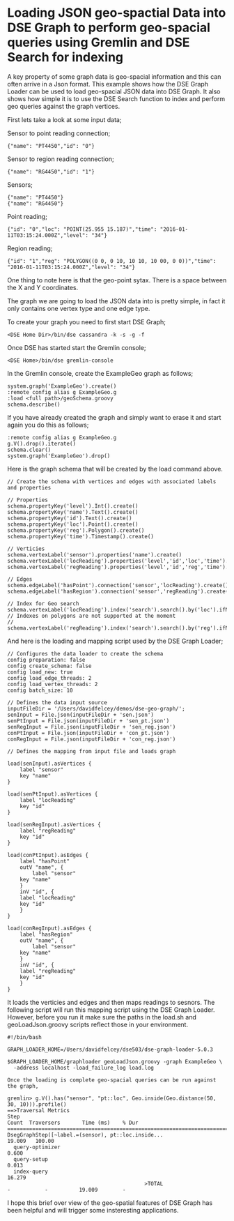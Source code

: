 # Loading JSON geo-spactial Data into DSE Graph to perform geo-spacial queries using Gremlin and DSE Search for indexing

A key property of some graph data is geo-spacial information and this can often arrive in a Json format. This example shows how the DSE Graph Loader can be used to load geo-spacial JSON data into DSE Graph. It also shows how simple it is to use the DSE Search function to index and perform geo queries against the graph vertices.

First lets take a look at some input data;

Sensor to point reading connection;
```
{"name": "PT4450","id": "0"}
```
Sensor to region reading connection;
```
{"name": "RG4450","id": "1"}
```
Sensors;
```
{"name": "PT4450"}
{"name": "RG4450"}
```
Point reading;
```
{"id": "0","loc": "POINT(25.955 15.187)","time": "2016-01-11T03:15:24.000Z","level": "34"}
```
Region reading;
```
{"id": "1","reg": "POLYGON((0 0, 0 10, 10 10, 10 00, 0 0))","time": "2016-01-11T03:15:24.000Z","level": "34"}
```
One thing to note here is that the geo-point sytax. There is a space between the X and Y coordinates.

The graph we are going to load the JSON data into is pretty simple, in fact it only contains one vertex type and one edge type.

To create your graph you need to first start DSE Graph;

```
<DSE Home Dir>/bin/dse cassandra -k -s -g -f
```

Once DSE has started start the Gremlin console;

```
<DSE Home>/bin/dse gremlin-console
```

In the Gremlin console, create the ExampleGeo graph as follows;

```
system.graph('ExampleGeo').create()
:remote config alias g ExampleGeo.g
:load <full path>/geoSchema.groovy
schema.describe()
```

If you have already created the graph and simply want to erase it and start again you do this as follows;

```
:remote config alias g ExampleGeo.g
g.V().drop().iterate()
schema.clear()
system.graph('ExampleGeo').drop()
```

Here is the graph schema that will be created by the load command above.
```
// Create the schema with vertices and edges with associated labels and properties
 
// Properties
schema.propertyKey('level').Int().create()
schema.propertyKey('name').Text().create()
schema.propertyKey('id').Text().create()
schema.propertyKey('loc').Point().create()
schema.propertyKey('reg').Polygon().create()
schema.propertyKey('time').Timestamp().create()
 
// Verticies 
schema.vertexLabel('sensor').properties('name').create()
schema.vertexLabel('locReading').properties('level','id','loc','time').create()
schema.vertexLabel('regReading').properties('level','id','reg','time').create()

// Edges 
schema.edgeLabel('hasPoint').connection('sensor','locReading').create()
schema.edgeLabel('hasRegion').connection('sensor','regReading').create()

// Index for Geo search
schema.vertexLabel('locReading').index('search').search().by('loc').ifNotExists().add()
// Indexes on polygons are not supported at the moment 
// schema.vertexLabel('regReading').index('search').search().by('reg').ifNotExists().add()
```
And here is the loading and mapping script used by the DSE Graph Loader;
```
// Configures the data loader to create the schema
config preparation: false 
config create_schema: false 
config load_new: true
config load_edge_threads: 2 
config load_vertex_threads: 2 
config batch_size: 10
 
// Defines the data input source 
inputFileDir = '/Users/davidfelcey/demos/dse-geo-graph/';
senInput = File.json(inputFileDir + 'sen.json')
senPtInput = File.json(inputFileDir + 'sen_pt.json')
senRegInput = File.json(inputFileDir + 'sen_reg.json')
conPtInput = File.json(inputFileDir + 'con_pt.json')
conRegInput = File.json(inputFileDir + 'con_reg.json')

// Defines the mapping from input file and loads graph

load(senInput).asVertices {
    label "sensor"
    key "name"
}

load(senPtInput).asVertices {
    label "locReading"
    key "id"
}

load(senRegInput).asVertices {
    label "regReading"
    key "id"
}

load(conPtInput).asEdges {
    label "hasPoint"
    outV "name", {
        label "sensor"
	key "name"
    }
    inV "id", {
	label "locReading"
	key "id" 
    }
}
	
load(conRegInput).asEdges {
    label "hasRegion"
    outV "name", {
        label "sensor"
	key "name"
    }
    inV "id", {
	label "regReading"
	key "id" 
    }
}
```	

It loads the verticies and edges and then maps readings to sesnors. The following script will run this mapping script using the DSE Graph Loader. However, before you run it make sure the paths in the load.sh and geoLoadJson.groovy scripts reflect those in your environment.

```
#!/bin/bash

GRAPH_LOADER_HOME=/Users/davidfelcey/dse503/dse-graph-loader-5.0.3

$GRAPH_LOADER_HOME/graphloader geoLoadJson.groovy -graph ExampleGeo \
  -address localhost -load_failure_log load.log

Once the loading is complete geo-spacial queries can be run against the graph,

gremlin> g.V().has("sensor", "pt::loc", Geo.inside(Geo.distance(50, 30, 10))).profile()
==>Traversal Metrics
Step                                                               Count  Traversers       Time (ms)    % Dur
=============================================================================================================
DsegGraphStep([~label.=(sensor), pt::loc.inside...                                            19.009   100.00
  query-optimizer                                                                              0.600
  query-setup                                                                                  0.013
  index-query                                                                                 16.279
                                            >TOTAL                     -           -          19.009        -

```

I hope this brief over view of the geo-spatial features of DSE Graph has been helpful and will trigger some insteresting applications.

